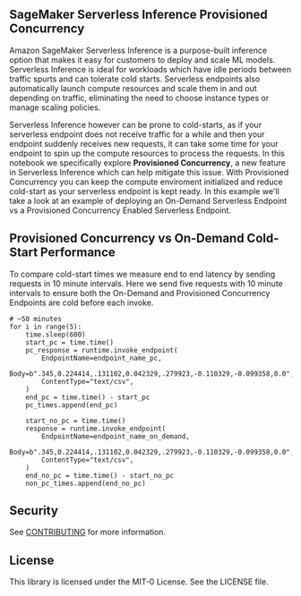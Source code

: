 ## SageMaker Serverless Inference Provisioned Concurrency

Amazon SageMaker Serverless Inference is a purpose-built inference option that makes it easy for customers to deploy and scale ML models. Serverless Inference is ideal for workloads which have idle periods between traffic spurts and can tolerate cold starts. Serverless endpoints also automatically launch compute resources and scale them in and out depending on traffic, eliminating the need to choose instance types or manage scaling policies. 

Serverless Inference however can be prone to cold-starts, as if your serverless endpoint does not receive traffic for a while and then your endpoint suddenly receives new requests, it can take some time for your endpoint to spin up the compute resources to process the requests. In this notebook we specifically explore <b>Provisioned Concurrency</b>, a new feature in Serverless Inference which can help mitigate this issue. With Provisioned Concurrency you can keep the compute enviroment initialized and reduce cold-start as your serverless endpoint is kept ready. In this example we'll take a look at an example of deploying an On-Demand Serverless Endpoint vs a Provisioned Concurrency Enabled Serverless Endpoint.

## Provisioned Concurrency vs On-Demand Cold-Start Performance

To compare cold-start times we measure end to end latency by sending requests in 10 minute intervals. Here we send five requests with 10 minute intervals to ensure both the On-Demand and Provisioned Concurrency Endpoints are cold before each invoke.

```
# ~50 minutes
for i in range(5):
    time.sleep(600)
    start_pc = time.time()
    pc_response = runtime.invoke_endpoint(
        EndpointName=endpoint_name_pc,
        Body=b".345,0.224414,.131102,0.042329,.279923,-0.110329,-0.099358,0.0",
        ContentType="text/csv",
    )
    end_pc = time.time() - start_pc
    pc_times.append(end_pc)

    start_no_pc = time.time()
    response = runtime.invoke_endpoint(
        EndpointName=endpoint_name_on_demand,
        Body=b".345,0.224414,.131102,0.042329,.279923,-0.110329,-0.099358,0.0",
        ContentType="text/csv",
    )
    end_no_pc = time.time() - start_no_pc
    non_pc_times.append(end_no_pc)
```

## Security

See [CONTRIBUTING](CONTRIBUTING.md#security-issue-notifications) for more information.

## License

This library is licensed under the MIT-0 License. See the LICENSE file.

